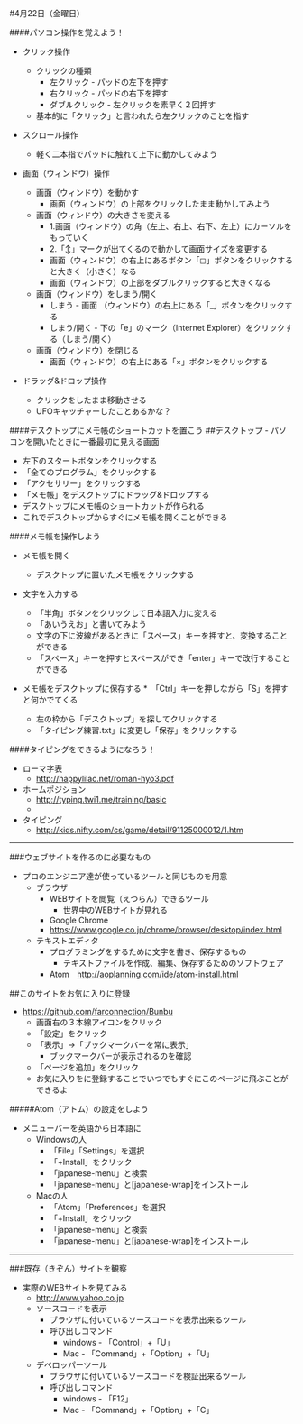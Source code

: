 #4月22日（金曜日）

####パソコン操作を覚えよう！
* クリック操作
	* クリックの種類
		* 左クリック - パッドの左下を押す
		* 右クリック - パッドの右下を押す
		* ダブルクリック - 左クリックを素早く２回押す
	* 基本的に「クリック」と言われたら左クリックのことを指す


* スクロール操作
	* 軽く二本指でパッドに触れて上下に動かしてみよう


* 画面（ウィンドウ）操作
	* 画面（ウィンドウ）を動かす
		* 画面（ウィンドウ）の上部をクリックしたまま動かしてみよう
	* 画面（ウィンドウ）の大きさを変える
		* 1.画面（ウィンドウ）の角（左上、右上、右下、左上）にカーソルをもっていく
		* 2.「↕」マークが出てくる︎ので動かして画面サイズを変更する
		* 画面（ウィンドウ）の右上にあるボタン「◻︎」ボタンをクリックすると大きく（小さく）なる
		* 画面（ウィンドウ）の上部をダブルクリックすると大きくなる
	* 画面（ウィンドウ）をしまう/開く
		* しまう - 画面 （ウィンドウ）の右上にある「_」ボタンをクリックする
		* しまう/開く - 下の「e」のマーク（Internet Explorer）をクリックする（しまう/開く）
	* 画面（ウィンドウ）を閉じる
		* 画面（ウィンドウ）の右上にある「×」ボタンをクリックする


* ドラッグ&ドロップ操作
	* クリックをしたまま移動させる
	* UFOキャッチャーしたことあるかな？

####デスクトップにメモ帳のショートカットを置こう
##デスクトップ - パソコンを開いたときに一番最初に見える画面
* 左下のスタートボタンをクリックする
* 「全てのプログラム」をクリックする
* 「アクセサリー」をクリックする
* 「メモ帳」をデスクトップにドラッグ&ドロップする
* デスクトップにメモ帳のショートカットが作られる
* これでデスクトップからすぐにメモ帳を開くことができる

####メモ帳を操作しよう
* メモ帳を開く
	* デスクトップに置いたメモ帳をクリックする
* 文字を入力する
	* 「半角」ボタンをクリックして日本語入力に変える
	* 「あいうえお」と書いてみよう
	* 文字の下に波線があるときに「スペース」キーを押すと、変換することができる
	* 「スペース」キーを押すとスペースができ「enter」キーで改行することができる

* メモ帳をデスクトップに保存する
	*　「Ctrl」キーを押しながら「S」を押すと何かでてくる
	* 左の枠から「デスクトップ」を探してクリックする
	* 「タイピング練習.txt」に変更し「保存」をクリックする

####タイピングをできるようになろう！
* ローマ字表
	* http://happylilac.net/roman-hyo3.pdf
* ホームポジション
	* http://typing.twi1.me/training/basic
	* 
* タイピング
	* http://kids.nifty.com/cs/game/detail/91125000012/1.htm

---

###ウェブサイトを作るのに必要なもの
* プロのエンジニア達が使っているツールと同じものを用意
	* ブラウザ
		* WEBサイトを閲覧（えつらん）できるツール
			* 世界中のWEBサイトが見れる
		* Google Chrome
		* <a href="https://www.google.co.jp/chrome/browser/desktop/index.html" target="_blank">https://www.google.co.jp/chrome/browser/desktop/index.html<a>
	* テキストエディタ
		* プログラミングをするために文字を書き、保存するもの
			* テキストファイルを作成、編集、保存するためのソフトウェア
		* Atom　http://aoplanning.com/ide/atom-install.html

##このサイトをお気に入りに登録
* https://github.com/farconnection/Bunbu
	* 画面右の３本線アイコンをクリック
	* 「設定」をクリック
	* 「表示」→「ブックマークバーを常に表示」
		* ブックマークバーが表示されるのを確認
	* 「ページを追加」をクリック
	* お気に入りをに登録することでいつでもすぐにこのページに飛ぶことができるよ

#####Atom（アトム）の設定をしよう
* メニューバーを英語から日本語に
	* Windowsの人
		* 「File」「Settings」を選択
		* 「+Install」をクリック
		* 「japanese-menu」と検索
		* 「japanese-menu」と[japanese-wrap]をインストール
	* Macの人
		* 「Atom」「Preferences」を選択
		* 「+Install」をクリック
		* 「japanese-menu」と検索
		* 「japanese-menu」と[japanese-wrap]をインストール

---

###既存（きぞん）サイトを観察
* 実際のWEBサイトを見てみる
	* <a href="http://www.yahoo.co.jp" target="_blank">http://www.yahoo.co.jp</a>
	* ソースコードを表示
		* ブラウザに付いているソースコードを表示出来るツール
		* 呼び出しコマンド
			* windows - 「Control」+「U」
			* Mac - 「Command」+「Option」+「U」
	* デベロッパーツール
		* ブラウザに付いているソースコードを検証出来るツール
		* 呼び出しコマンド
			* windows - 「F12」
			* Mac - 「Command」+「Option」+「C」